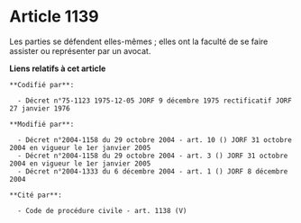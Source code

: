 # Article 1139

Les parties se défendent elles-mêmes ; elles ont la faculté de se faire assister ou représenter par un avocat.

**Liens relatifs à cet article**

	**Codifié par**:

	  - Décret n°75-1123 1975-12-05 JORF 9 décembre 1975 rectificatif JORF 27 janvier 1976

	**Modifié par**:

	  - Décret n°2004-1158 du 29 octobre 2004 - art. 10 () JORF 31 octobre 2004 en vigueur le 1er janvier 2005
	  - Décret n°2004-1158 du 29 octobre 2004 - art. 3 () JORF 31 octobre 2004 en vigueur le 1er janvier 2005
	  - Décret n°2004-1333 du 6 décembre 2004 - art. 1 () JORF 8 décembre 2004

	**Cité par**:

	  - Code de procédure civile - art. 1138 (V)
